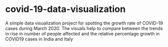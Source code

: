 # covid-19-data-visualization
A simple data visualization project for spotting the growth rate of COVID-19 cases during March 2020. The visuals help to compare between the trends in rise in number of people affected and the relative percentage growth  in COVID19 cases in India and Italy
